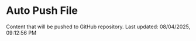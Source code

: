 # Auto Push File

Content that will be pushed to GitHub repository.
Last updated: 08/04/2025, 09:12:56 PM